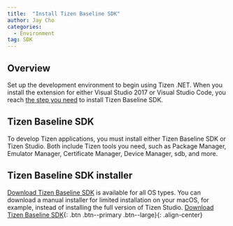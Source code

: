 ```yaml
---
title:  "Install Tizen Baseline SDK"
author: Jay Cho
categories:
  - Environment
tag: SDK
---
```


## Overview
Set up the development environment to begin using Tizen .NET.
When you install the extension for either Visual Studio 2017 or Visual Studio Code, you reach [the step you need]({{site.url}}{{site.baseurl}}/guides/environment#tizen-baseline-sdk) to install Tizen Baseline SDK.

## Tizen Baseline SDK
To develop Tizen applications, you must install either Tizen Baseline SDK or Tizen Studio. Both include Tizen tools you need, such as Package Manager, Emulator Manager, Certificate Manager, Device Manager, sdb, and more.

## Tizen Baseline SDK installer
[Download Tizen Baseline SDK](http://download.tizen.org/sdk/Installer/Latest/) is available for all OS types. You can download a manual installer for limited installation on your macOS, for example, instead of installing the full version of Tizen Studio.
[Download Tizen Baseline SDK](http://download.tizen.org/sdk/Installer/Latest/){: .btn .btn--primary .btn--large}{: .align-center}
